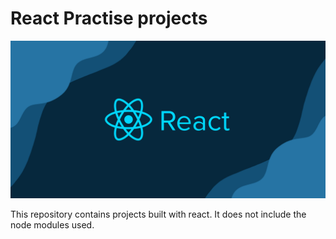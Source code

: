 # React Practise projects

![React banner](./React.png)

This repository contains projects built with react. It does not include the node modules used.
